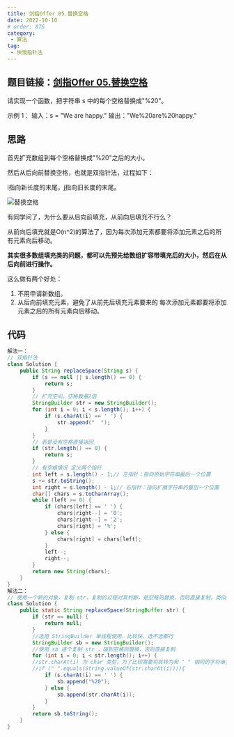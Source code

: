 ```yaml
---
title: 剑指Offer 05.替换空格
date: 2022-10-10
# order: 876
category:
 - 算法
tag:
 - 快慢指针法
---
```

## 题目链接：[剑指Offer 05.替换空格](https://leetcode.cn/problems/ti-huan-kong-ge-lcof/)
<!-- more -->
请实现一个函数，把字符串 s 中的每个空格替换成"%20"。

示例 1： 输入：s = "We are happy."
输出："We%20are%20happy."

## 思路

首先扩充数组到每个空格替换成"%20"之后的大小。

然后从后向前替换空格，也就是双指针法，过程如下：

i指向新长度的末尾，j指向旧长度的末尾。

![替换空格](https://qiniu.dyl.fit/Interview/e6c9d24ely1go6qmevhgpg20du09m4qp.gif)

有同学问了，为什么要从后向前填充，从前向后填充不行么？

从前向后填充就是O(n^2)的算法了，因为每次添加元素都要将添加元素之后的所有元素向后移动。

**其实很多数组填充类的问题，都可以先预先给数组扩容带填充后的大小，然后在从后向前进行操作。**

这么做有两个好处：

1. 不用申请新数组。
2. 从后向前填充元素，避免了从前先后填充元素要来的 每次添加元素都要将添加元素之后的所有元素向后移动。

## 代码

```java
解法一：
// 双指针法
class Solution {
    public String replaceSpace(String s) {
        if (s == null || s.length() == 0) {
            return s;
        }
        // 扩充空间，空格数量2倍
        StringBuilder str = new StringBuilder();
        for (int i = 0; i < s.length(); i++) {
            if (s.charAt(i) == ' ') {
                str.append("  ");
            }
        }
        // 若是没有空格直接返回
        if (str.length() == 0) {
            return s;
        }
        // 有空格情况 定义两个指针
        int left = s.length() - 1;// 左指针：指向原始字符串最后一个位置
        s += str.toString();
        int right = s.length() - 1;// 右指针：指向扩展字符串的最后一个位置
        char[] chars = s.toCharArray();
        while (left >= 0) {
            if (chars[left] == ' ') {
                chars[right--] = '0';
                chars[right--] = '2';
                chars[right] = '%';
            } else {
                chars[right] = chars[left];
            }
            left--;
            right--;
        }
        return new String(chars);
    }
}
解法二：
// 使用一个新的对象，复制 str，复制的过程对其判断，是空格则替换，否则直接复制，类似于数组复制
class Solution {
    public static String replaceSpace(StringBuffer str) {
        if (str == null) {
            return null;
        }
        //选用 StringBuilder 单线程使用，比较快，选不选都行
        StringBuilder sb = new StringBuilder();
        //使用 sb 逐个复制 str ，碰到空格则替换，否则直接复制
        for (int i = 0; i < str.length(); i++) {
        //str.charAt(i) 为 char 类型，为了比较需要将其转为和 " " 相同的字符串类型
        //if (" ".equals(String.valueOf(str.charAt(i)))){
            if (s.charAt(i) == ' ') {
                sb.append("%20");
            } else {
                sb.append(str.charAt(i));
            }
        }
        return sb.toString();
    }
}
```

